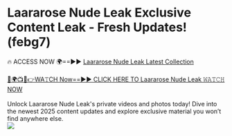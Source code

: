 # Laararose Nude Leak Exclusive Content Leak - Fresh Updates! (febg7)

🔥 ACCESS NOW 🌍==►► <a href="https://tinyurl.com/2mz8nhtm" rel="nofollow">Laararose Nude Leak Latest Collection</a>
<br><br>
[🔴🌍📺📱👉WA𝚃CH Now==►► CLICK HERE TO Laararose Nude Leak 𝚆𝙰𝚃𝙲𝙷 NOW](https://tinyurl.com/2mz8nhtm)
<br><br>
Unlock Laararose Nude Leak's private videos and photos today! Dive into the newest 2025 content updates and explore exclusive material you won’t find anywhere else.
<br>
<a href="https://tinyurl.com/2mz8nhtm" rel="nofollow" data-target="animated-image.originalLink"><img src="https://camo.githubusercontent.com/8a4f000d20f83aca3bf7ec5f350d767afa0574a8a352519fd8cfa583a6f93a33/68747470733a2f2f692e696d6775722e636f6d2f644a486b345a712e676966" data-canonical-src="https://i.imgur.com/dJHk4Zq.gif" style="max-width: 100%; display: inline-block;" data-target="animated-image.originalImage"></a>
<br>
